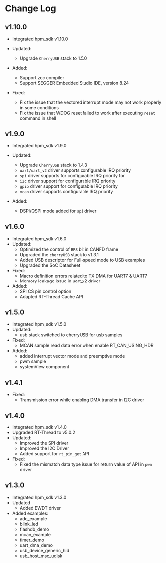 # Change Log

## v1.10.0

- Integrated hpm_sdk v1.10.0

- Updated:
  - Upgrade `CherryUSB` stack to 1.5.0

- Added:
  - Support zcc compiler
  - Support SEGGER Embedded Studio IDE, version 8.24

- Fixed:
  - Fix the issue that the vectored interrupt mode may not work properly in some conditions
  - Fix the issue that WDOG reset failed to work after executing `reset` command in shell

## v1.9.0

- Integrated hpm_sdk v1.9.0

- Updated:
  - Upgrade `CherryUSB` stack to 1.4.3
  - `uart/uart_v2` driver supports configurable IRQ priority
  - `spi` driver supports for configurable IRQ priority for
  - `i2c` driver support for configurable IRQ priority
  - `gpio` driver support for configurable IRQ priority
  - `mcan` driver supports configurable IRQ priority

- Added:
  - DSPI/QSPI mode added for `spi` driver

## v1.6.0

- Integrated hpm_sdk v1.6.0
- Updated:
  - Optimized the control of `BRS` bit in CANFD frame
  - Upgraded the `cherryUSB` stack to v1.3.1
  - Added USB descriptor for Full-speed mode to USB examples
  - Upgraded the SoC Datasheet
- Fixed:
  - Macro definition errors related to  TX DMA for UART7 & UART7
  - Memory leakage issue in uart_v2 driver
- Added:
  - SPI CS pin control option
  - Adapted RT-Thread Cache API

## v1.5.0

- Integrated hpm_sdk v1.5.0
- Updated:
  - usb stack switched to cherryUSB for usb samples
- Fixed:
  - MCAN sample read data error when enable RT_CAN_USING_HDR
- Added:
  - added interrupt vector mode and preemptive mode
  - pwm sample
  - systemView component

## v1.4.1

- Fixed:
  - Transmission error while enabling DMA transfer in I2C driver

## v1.4.0

- Integrated hpm_sdk v1.4.0
- Upgraded RT-Thread to v5.0.2
- Updated:
  - Improved the SPI driver
  - Improved the I2C Driver
  - Added support for `rt_pin_get` API
- Fixed:
  - Fixed the mismatch data type issue for return value of API in `pwm` driver

## v1.3.0

- Integrated hpm_sdk v1.3.0
- Updated
  - Added EWDT driver
- Added examples:
  - adc_example
  - blink_led
  - flashdb_demo
  - mcan_example
  - timer_demo
  - uart_dma_demo
  - usb_device_generic_hid
  - usb_host_msc_udisk
